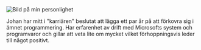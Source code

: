 

<div class="byline">

<img src="image/profil.jpg?height=96" alt="Bild på min personlighet">

Johan har mitt i "karriären" beslutat att lägga ett par år på att förkovra sig i ämnet programmering. Har erfarenhet av drift med Microsofts system och programvaror och gillar att veta lite om mycket vilket förhoppningsvis leder till något positivt.
</div>
